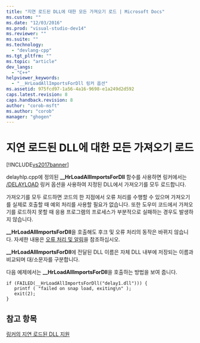 ```yaml
---
title: "지연 로드된 DLL에 대한 모든 가져오기 로드 | Microsoft Docs"
ms.custom: ""
ms.date: "12/03/2016"
ms.prod: "visual-studio-dev14"
ms.reviewer: ""
ms.suite: ""
ms.technology: 
  - "devlang-cpp"
ms.tgt_pltfrm: ""
ms.topic: "article"
dev_langs: 
  - "C++"
helpviewer_keywords: 
  - "__HrLoadAllImportsForDll 링커 옵션"
ms.assetid: 975fcd97-1a56-4a16-9698-e1a249d2d592
caps.latest.revision: 8
caps.handback.revision: 8
author: "corob-msft"
ms.author: "corob"
manager: "ghogen"
---
```

# 지연 로드된 DLL에 대한 모든 가져오기 로드
[!INCLUDE[vs2017banner](../../assembler/inline/includes/vs2017banner.md)]

delayhlp.cpp에 정의된 **\_\_HrLoadAllImportsForDll** 함수를 사용하면 링커에서는 [\/DELAYLOAD](../../build/reference/delayload-delay-load-import.md) 링커 옵션을 사용하여 지정된 DLL에서 가져오기를 모두 로드합니다.  
  
 가져오기를 모두 로드하면 코드의 한 지점에서 오류 처리를 수행할 수 있으며 가져오기를 실제로 호출할 때 예외 처리를 사용할 필요가 없습니다.  또한 도우미 코드에서 가져오기를 로드하지 못할 때 응용 프로그램의 프로세스가 부분적으로 실패하는 경우도 발생하지 않습니다.  
  
 **\_\_HrLoadAllImportsForDll**을 호출해도 후크 및 오류 처리의 동작은 바뀌지 않습니다. 자세한 내용은 [오류 처리 및 알림](../../build/reference/error-handling-and-notification.md)을 참조하십시오.  
  
 **\_\_HrLoadAllImportsForDll**에 전달된 DLL 이름은 자체 DLL 내부에 저장되는 이름과 비교되며 대\/소문자를 구분합니다.  
  
 다음 예제에서는 **\_\_HrLoadAllImportsForDll**을 호출하는 방법을 보여 줍니다.  
  
```  
if (FAILED(__HrLoadAllImportsForDll("delay1.dll"))) {  
   printf ( "failed on snap load, exiting\n" );  
   exit(2);  
}  
```  
  
## 참고 항목  
 [링커의 지연 로드된 DLL 지원](../../build/reference/linker-support-for-delay-loaded-dlls.md)